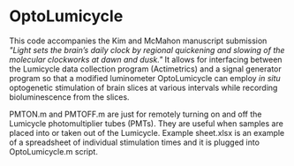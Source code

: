 # OptoLumicycle
This code accompanies the Kim and McMahon manuscript submission <i>"Light sets the brain’s daily clock by regional quickening and slowing of the molecular clockworks at dawn and dusk."</i> It allows for interfacing between the Lumicycle data collection program (Actimetrics) and a signal generator program so that a modified luminometer OptoLumicycle can employ <i> in situ</i> optogenetic stimulation of brain slices at various intervals while recording bioluminescence from the slices.

PMTON.m and PMTOFF.m are just for remotely turning on and off the Lumicycle photomultiplier tubes (PMTs). They are useful when samples are placed into or taken out of the Lumicycle.
Example sheet.xlsx is an example of a spreadsheet of individual stimulation times and it is plugged into OptoLumicycle.m script.
